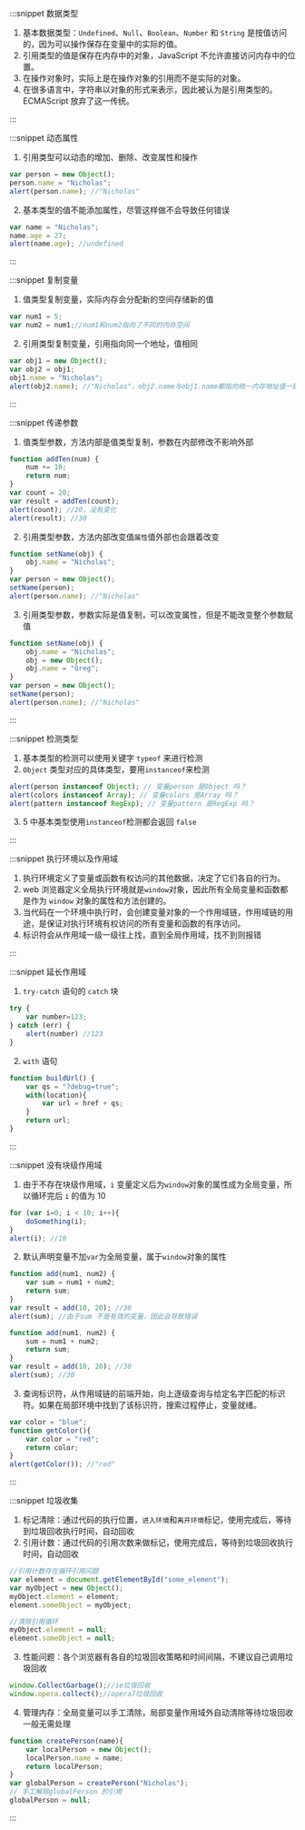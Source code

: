 :::snippet 数据类型

1. 基本数据类型：`Undefined`、`Null`、`Boolean`、`Number` 和 `String` 是按值访问的，因为可以操作保存在变量中的实际的值。
2. 引用类型的值是保存在内存中的对象，JavaScript 不允许直接访问内存中的位置。
3. 在操作对象时，实际上是在操作对象的引用而不是实际的对象。
4. 在很多语言中，字符串以对象的形式来表示，因此被认为是引用类型的。ECMAScript 放弃了这一传统。

:::

:::snippet 动态属性

1. 引用类型可以动态的增加、删除、改变属性和操作

```JavaScript
var person = new Object();
person.name = "Nicholas";
alert(person.name); //"Nicholas"
```

2. 基本类型的值不能添加属性，尽管这样做不会导致任何错误

```JavaScript
var name = "Nicholas";
name.age = 27;
alert(name.age); //undefined
```

:::

:::snippet 复制变量

1. 值类型复制变量，实际内存会分配新的空间存储新的值

```JavaScript
var num1 = 5;
var num2 = num1;//num1和num2指向了不同的内存空间
```

2. 引用类型复制变量，引用指向同一个地址，值相同

```JavaScript
var obj1 = new Object();
var obj2 = obj1;
obj1.name = "Nicholas";
alert(obj2.name); //"Nicholas"，obj2.name与obj1.name都指向统一内存地址值一致
```

:::

:::snippet 传递参数

1. 值类型参数，方法内部是值类型复制，参数在内部修改不影响外部

```JavaScript
function addTen(num) {
    num += 10;
    return num;
}
var count = 20;
var result = addTen(count);
alert(count); //20，没有变化
alert(result); //30
```

2. 引用类型参数，方法内部改变值`属性`值外部也会跟着改变

```JavaScript
function setName(obj) {
    obj.name = "Nicholas";
}
var person = new Object();
setName(person);
alert(person.name); //"Nicholas"
```

3. 引用类型参数，参数实际是值复制，可以改变属性，但是不能改变整个参数赋值

```JavaScript
function setName(obj) {
    obj.name = "Nicholas";
    obj = new Object();
    obj.name = "Greg";
}
var person = new Object();
setName(person);
alert(person.name); //"Nicholas"
```

:::

:::snippet 检测类型

1. 基本类型的检测可以使用关键字 `typeof` 来进行检测
2. `Object` 类型对应的具体类型，要用`instanceof`来检测

```JavaScript
alert(person instanceof Object); // 变量person 是Object 吗？
alert(colors instanceof Array); // 变量colors 是Array 吗？
alert(pattern instanceof RegExp); // 变量pattern 是RegExp 吗？
```

3. 5 中基本类型使用`instanceof`检测都会返回 `false`

:::

:::snippet 执行环境以及作用域

1. 执行环境定义了变量或函数有权访问的其他数据，决定了它们各自的行为。
2. web 浏览器定义全局执行环境就是`window`对象，因此所有全局变量和函数都是作为 `window` 对象的属性和方法创建的。
3. 当代码在一个环境中执行时，会创建变量对象的一个作用域链，作用域链的用途，是保证对执行环境有权访问的所有变量和函数的有序访问。
4. 标识符会从作用域一级一级往上找，直到全局作用域，找不到则报错

:::

:::snippet 延长作用域

1. `try-catch` 语句的 `catch` 块

```JavaScript
try {
    var number=123;
} catch (err) {
    alert(number) //123
}
```

2. `with` 语句

```JavaScript
function buildUrl() {
    var qs = "?debug=true";
    with(location){
        var url = href + qs;
    }
    return url;
}
```

:::

:::snippet 没有块级作用域

1. 由于不存在块级作用域，`i` 变量定义后为`window`对象的属性成为全局变量，所以循环完后 `i` 的值为 10

```JavaScript
for (var i=0; i < 10; i++){
    doSomething(i);
}
alert(i); //10
```

2. 默认声明变量不加`var`为全局变量，属于`window`对象的属性

```JavaScript
function add(num1, num2) {
    var sum = num1 + num2;
    return sum;
}
var result = add(10, 20); //30
alert(sum); //由于sum 不是有效的变量，因此会导致错误
```

```JavaScript
function add(num1, num2) {
    sum = num1 + num2;
    return sum;
}
var result = add(10, 20); //30
alert(sum); //30
```

3. 查询标识符，从作用域链的前端开始，向上逐级查询与给定名字匹配的标识符。如果在局部环境中找到了该标识符，搜索过程停止，变量就绪。

```JavaScript
var color = "blue";
function getColor(){
    var color = "red";
    return color;
}
alert(getColor()); //"red"
```

:::

:::snippet 垃圾收集

1. 标记清除：通过代码的执行位置，`进入环境`和`离开环境`标记，使用完成后，等待到垃圾回收执行时间，自动回收
2. 引用计数：通过代码的引用次数来做标记，使用完成后，等待到垃圾回收执行时间，自动回收

```JavaScript
//引用计数存在循环引用问题
var element = document.getElementById("some_element");
var myObject = new Object();
myObject.element = element;
element.someObject = myObject;

//清除引用循环
myObject.element = null;
element.someObject = null;
```

3. 性能问题：各个浏览器有各自的垃圾回收策略和时间间隔，不建议自己调用垃圾回收

```JavaScript
window.CollectGarbage();//ie垃圾回收
window.opera.collect();//opera7垃圾回收
```

4. 管理内存：全局变量可以手工清除，局部变量作用域外自动清除等待垃圾回收一般无需处理

```JavaScript
function createPerson(name){
    var localPerson = new Object();
    localPerson.name = name;
    return localPerson;
}
var globalPerson = createPerson("Nicholas");
// 手工解除globalPerson 的引用
globalPerson = null;
```

:::
